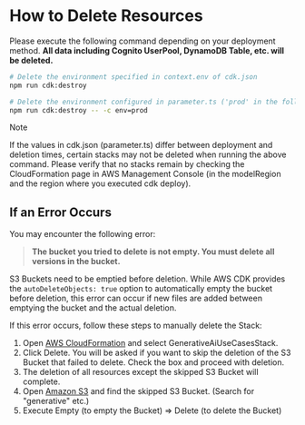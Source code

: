 # How to Delete Resources

Please execute the following command depending on your deployment method. **All data including Cognito UserPool, DynamoDB Table, etc. will be deleted.**

```bash
# Delete the environment specified in context.env of cdk.json
npm run cdk:destroy

# Delete the environment configured in parameter.ts ('prod' in the following example)
npm run cdk:destroy -- -c env=prod
```

> [!NOTE]
> If the values in cdk.json (parameter.ts) differ between deployment and deletion times, certain stacks may not be deleted when running the above command.
> Please verify that no stacks remain by checking the CloudFormation page in AWS Management Console (in the modelRegion and the region where you executed cdk deploy).

## If an Error Occurs

You may encounter the following error:

> **The bucket you tried to delete is not empty. You must delete all versions in the bucket.**

S3 Buckets need to be emptied before deletion. While AWS CDK provides the `autoDeleteObjects: true` option to automatically empty the bucket before deletion, this error can occur if new files are added between emptying the bucket and the actual deletion.

If this error occurs, follow these steps to manually delete the Stack:

1. Open [AWS CloudFormation](https://console.aws.amazon.com/cloudformation/home) and select GenerativeAiUseCasesStack.
2. Click Delete. You will be asked if you want to skip the deletion of the S3 Bucket that failed to delete. Check the box and proceed with deletion.
3. The deletion of all resources except the skipped S3 Bucket will complete.
4. Open [Amazon S3](https://s3.console.aws.amazon.com/s3/home) and find the skipped S3 Bucket. (Search for "generative" etc.)
5. Execute Empty (to empty the Bucket) => Delete (to delete the Bucket)
